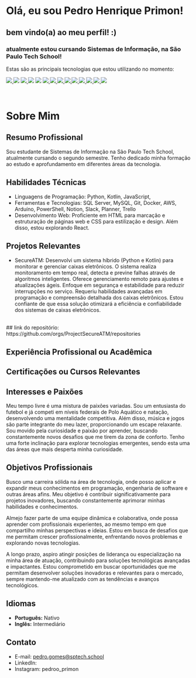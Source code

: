 # Olá, eu sou Pedro Henrique Primon!

## bem vindo(a) ao meu perfil! :)

### atualmente estou cursando Sistemas de Informação, na São Paulo Tech School!

  Estas são as principais tecnologias que estou utilizando no momento:

<a href = ""> <img src = "https://img.shields.io/badge/Visual%20Studio-5C2D91.svg?style=for-the-badge&logo=visual-studio&logoColor=white"> </a>
<img src="https://camo.githubusercontent.com/d63d473e728e20a286d22bb2226a7bf45a2b9ac6c72c59c0e61e9730bfe4168c/68747470733a2f2f696d672e736869656c64732e696f2f62616467652f48544d4c352d4533344632363f7374796c653d666f722d7468652d6261646765266c6f676f3d68746d6c35266c6f676f436f6c6f723d7768697465">
<a href = ""> <img src = "https://img.shields.io/badge/kotlin-%237F52FF.svg?style=for-the-badge&logo=kotlin&logoColor=white"> </a>
<img src="https://camo.githubusercontent.com/93c855ae825c1757f3426f05a05f4949d3b786c5b22d0edb53143a9e8f8499f6/68747470733a2f2f696d672e736869656c64732e696f2f62616467652f4a6176615363726970742d3332333333303f7374796c653d666f722d7468652d6261646765266c6f676f3d6a617661736372697074266c6f676f436f6c6f723d463744463145"> <img src="https://camo.githubusercontent.com/a4a4a017a5d519d7c4ce2a3cd3d2194fb7af4b1ca424850784565007c2acc7d8/68747470733a2f2f696d672e736869656c64732e696f2f62616467652f4d7953514c2d3030354338343f7374796c653d666f722d7468652d6261646765266c6f676f3d6d7973716c266c6f676f436f6c6f723d7768697465">
<a href = ""> <img src = "https://img.shields.io/badge/python-3670A0?style=for-the-badge&logo=python&logoColor=ffdd54"> </a>
<a href = ""> <img src = "https://img.shields.io/badge/r-%23276DC3.svg?style=for-the-badge&logo=r&logoColor=white"> </a>
<a href = ""> <img src = "https://img.shields.io/badge/PowerShell-%235391FE.svg?style=for-the-badge&logo=powershell&logoColor=white"> </a>
<a href = ""> <img src = "https://img.shields.io/badge/chart.js-F5788D.svg?style=for-the-badge&logo=chart.js&logoColor=white"> </a>
<a href = ""> <img src = "https://img.shields.io/badge/node.js-6DA55F?style=for-the-badge&logo=node.js&logoColor=white"> </a>
<a href = ""> <img src = "https://img.shields.io/badge/Trello-%23026AA7.svg?style=for-the-badge&logo=Trello&logoColor=white"> </a>
<a href = ""> <img src = "https://img.shields.io/badge/Slack-4A154B?style=for-the-badge&logo=slack&logoColor=white"> </a>
<a href = ""> <img src = "https://img.shields.io/badge/Notion-%23000000.svg?style=for-the-badge&logo=notion&logoColor=white"> </a>
<a href = ""> <img src = "https://img.shields.io/badge/-Arduino-00979D?style=for-the-badge&logo=Arduino&logoColor=white"> </a>

<br>

# Sobre Mim

## Resumo Profissional
Sou estudante de Sistemas de Informação na São Paulo Tech School, atualmente cursando o segundo semestre. Tenho dedicado minha formação ao estudo e aprofundamento em diferentes áreas da tecnologia.

## Habilidades Técnicas
- Linguagens de Programação: Python, Kotlin, JavaScript, 
- Ferramentas e Tecnologias: SQL Server, MySQL, Git, Docker, AWS, Arduíno, PowerShell, Notion, Slack, Planner, Trello
- Desenvolvimento Web: Proficiente em HTML para marcação e estruturação de páginas web e CSS para estilização e design. Além disso, estou explorando React.

## Projetos Relevantes
- SecureATM: Desenvolvi um sistema híbrido (Python e Kotlin) para monitorar e gerenciar caixas eletrônicos. O sistema realiza monitoramento em tempo real, detecta e previne falhas através de algoritmos inteligentes. Oferece gerenciamento remoto para ajustes e atualizações ágeis. Enfoque em segurança e estabilidade para reduzir interrupções no serviço. Requeriu habilidades avançadas em programação e compreensão detalhada dos caixas eletrônicos. Estou confiante de que essa solução otimizará a eficiência e confiabilidade dos sistemas de caixas eletrônicos.
<br>
## link do repositório: <br>
https://github.com/orgs/ProjectSecureATM/repositories

<br>

## Experiência Profissional ou Acadêmica


## Certificações ou Cursos Relevantes


## Interesses e Paixões
Meu tempo livre é uma mistura de paixões variadas. Sou um entusiasta do futebol e já competi em níveis federais de Polo Aquático e natação, desenvolvendo uma mentalidade competitiva. Além disso, música e jogos são parte integrante do meu lazer, proporcionando um escape relaxante. Sou movido pela curiosidade e paixão por aprender, buscando constantemente novos desafios que me tirem da zona de conforto. Tenho uma forte inclinação para explorar tecnologias emergentes, sendo esta uma das áreas que mais desperta minha curiosidade.

## Objetivos Profissionais
Busco uma carreira sólida na área de tecnologia, onde posso aplicar e expandir meus conhecimentos em programação, engenharia de software e outras áreas afins. Meu objetivo é contribuir significativamente para projetos inovadores, buscando constantemente aprimorar minhas habilidades e conhecimentos.

Almejo fazer parte de uma equipe dinâmica e colaborativa, onde possa aprender com profissionais experientes, ao mesmo tempo em que compartilho minhas perspectivas e ideias. Estou em busca de desafios que me permitam crescer profissionalmente, enfrentando novos problemas e explorando novas tecnologias.

A longo prazo, aspiro atingir posições de liderança ou especialização na minha área de atuação, contribuindo para soluções tecnológicas avançadas e impactantes. Estou comprometido em buscar oportunidades que me permitam desenvolver soluções inovadoras e relevantes para o mercado, sempre mantendo-me atualizado com as tendências e avanços tecnológicos.

## Idiomas
- **Português:** Nativo
- **Inglês:** Intermediário


## Contato
- E-mail: pedro.gomes@sptech.school
- LinkedIn: 
- Instagram: pedroo_primon
